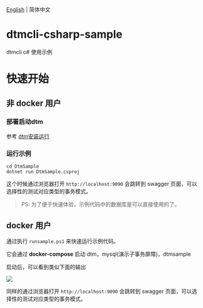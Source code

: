[English](./README.md) | 简体中文

# dtmcli-csharp-sample
dtmcli c# 使用示例

# 快速开始

## 非 docker 用户

### 部署启动dtm

参考 [dtm安装运行](https://dtm.pub/guide/install.html)

### 运行示例
```
cd DtmSample
dotnet run DtmSample.csproj
```

这个时候通过浏览器打开 `http://localhost:9090` 会跳转到 swagger 页面，可以选择性的测试对应类型的事务模式。

> PS: 为了便于快速体验，示例代码中的数据库是可以直接使用的了。

## docker 用户

通过执行 `runsample.ps1` 来快速运行示例代码。

它会通过 **docker-compose** 启动 dtm，mysql(演示子事务屏障)，dtmsample

启动后，可以看到类似下面的输出

![](./media/run.png)

同样的通过浏览器打开 `http://localhost:9090` 会跳转到 swagger 页面，可以选择性的测试对应类型的事务模式。